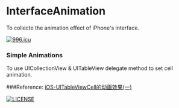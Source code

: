 # InterfaceAnimation
To collecte the animation effect of iPhone's interface.

[![996.icu](https://img.shields.io/badge/link-996.icu-red.svg)](https://996.icu)

### Simple Animations
To use UICollectionView & UITableView delegate method to set cell animation.



###Reference:
[iOS-UITableViewCell的动画效果(一)](https://www.jianshu.com/p/15878d86e463)

[![LICENSE](https://img.shields.io/badge/license-Anti%20996-blue.svg)](https://github.com/996icu/996.ICU/blob/master/LICENSE)
